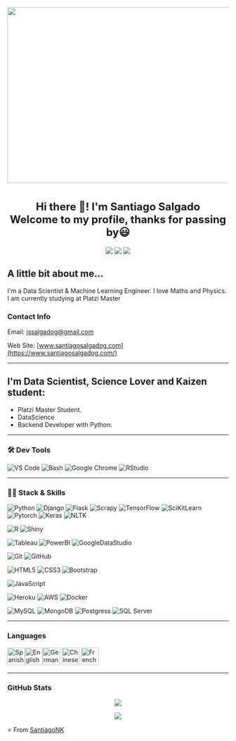 <p align='center'>
  <a href="https://www.santiagosalgadog.com/" target="_blank"><img src="https://i.imgur.com/4bBDQM2.png" width="800" height="400"/></a>
</p>

<h1 align=center><font size = 5>Hi there 👋! I'm Santiago Salgado<br> Welcome to my profile, thanks for passing by😃</font></h1>

<p align='center'>
  <a href="https://www.linkedin.com/in/santiago-salgadonk?lipi=urn%3Ali%3Apage%3Ad_flagship3_profile_view_base_contact_details%3BfsCAAmt8TkKvpt0kDbaf5Q%3D%3D" target="_blank"><img src="https://img.shields.io/badge/linkedin-%230077B5.svg?&style=for-the-badge&logo=linkedin&logoColor=white" /></a>
  <a href="https://twitter.com/jssalgadog" target="_blank"><img src="https://img.shields.io/badge/twitter-%231DA1F2.svg?&style=for-the-badge&logo=twitter&logoColor=white" /></a>
  <a href="https://platzi.com/p/javiersantiagosalgado/" target="_blank"><img src="https://img.shields.io/badge/Platzi-98CA3F.svg?&style=for-the-badge&logo=platzi&logoColor=white" /></a>
</p>

## A little bit about me... 

I'm a Data Scientist & Machine Learning Engineer.
I love Maths and Physics. 
I am currently studying at Platzi Master


### Contact Info

Email: jssalgadog@gmail.com

Web Site: [www.santiagosalgadog.com](https://www.santiagosalgadog.com/)

---

## I'm Data Scientist, Science Lover and Kaizen student:
-  Platzi Master Student.
-  DataScience 
-  Backend Developer with Python.

---


<h3>🛠 Dev Tools</h3>

![VS Code](https://img.shields.io/badge/IDE-VSCode-292e33?style=flat-square&logo=Visual-studio-code&logoColor=fff)
![Bash](https://img.shields.io/badge/_-Bash-292e33?style=flat-square&logo=gnu-bash&logoColor=fff)
![Google Chrome](https://img.shields.io/badge/_-GoogleChrome-292e33?style=flat-square&logo=Google-Chrome&logoColor=fff)
![RStudio](https://img.shields.io/badge/_-RStudio-292e33?style=flat-square&logo=rstudio&logoColor=fff)

---

<h3>👨‍💻 Stack & Skills</h3>

![Python](https://img.shields.io/badge/_-Python-292e33?style=flat-square&logo=python&logoColor=fff)
![Django](https://img.shields.io/badge/_-Django-292e33?style=flat-square&logo=django&logoColor=fff)
![Flask](https://img.shields.io/badge/_-Flask-292e33?style=flat-square&logo=flask&logoColor=fff)
![Scrapy](https://img.shields.io/badge/_-Scrapy-292e33?style=flat-square&logo=python&logoColor=fff)
![TensorFlow](https://img.shields.io/badge/_-Tensorflow-292e33?style=flat-square&logo=tensorflow&logoColor=fff)
![SciKitLearn](https://img.shields.io/badge/_-ScikitLearn-292e33?style=flat-square&logo=scikitlearn&logoColor=fff)
![Pytorch](https://img.shields.io/badge/_-Pytorch-292e33?style=flat-square&logo=pytorch&logoColor=fff)
![Keras](https://img.shields.io/badge/_-Keras-292e33?style=flat-square&logo=keras&logoColor=fff)
![NLTK](https://img.shields.io/badge/_-NLTK-292e33?style=flat-square&logo=python&logoColor=fff)

![R](https://img.shields.io/badge/_-R-292e33?style=flat-square&logo=r&logoColor=fff)
![Shiny](https://img.shields.io/badge/_-Shiny-292e33?style=flat-square&logo=rstudio&logoColor=fff)

![Tableau](https://img.shields.io/badge/_-Tableau-292e33?style=flat-square&logo=tableau&logoColor=fff)
![PowerBI](https://img.shields.io/badge/_-PowerBI-292e33?style=flat-square&logo=powerbi&logoColor=fff)
![GoogleDataStudio](https://img.shields.io/badge/_-GoogleDataStudio-292e33?style=flat-square&logo=google&logoColor=fff)

![Git](https://img.shields.io/badge/_-Git-292e33?style=flat-square&logo=git&logoColor=fff)
![GitHub](https://img.shields.io/badge/_-GitHub-292e33?style=flat-square&logo=github)

![HTML5](https://img.shields.io/badge/_-HTML5-292e33?style=flat-square&logo=html5&logoColor=white)
![CSS3](https://img.shields.io/badge/_-CSS3-292e33?style=flat-square&logo=css3)
![Bootstrap](https://img.shields.io/badge/_-Bootstrap-292e33?style=flat-square&logo=bootstrap)

![JavaScript](https://img.shields.io/badge/_-JavaScript-292e33?style=flat-square&logo=javascript&logoColor=fff)

![Heroku](https://img.shields.io/badge/_-Heroku-292e33?style=flat-square&logo=heroku&logoColor=fff)
![AWS](https://img.shields.io/badge/_-AWS-292e33?style=flat-square&logo=amazon&logoColor=fff)
![Docker](https://img.shields.io/badge/_-Docker-292e33?style=flat-square&logo=docker&logoColor=fff)

![MySQL](https://img.shields.io/badge/_-MySQL-292e33?style=flat-square&logo=MySQL&logoColor=fff)
![MongoDB](https://img.shields.io/badge/_-MongoDB-292e33?style=flat-square&logo=MongoDB&logoColor=fff)
![Postgress](https://img.shields.io/badge/_-PostgreSQL-292e33?style=flat-square&logo=postgresql&logoColor=fff)
![SQL Server](https://img.shields.io/badge/_-SQLServer-292e33?style=flat-square)

---

### Languages

<p align="left"><img src="https://emojipedia-us.s3.dualstack.us-west-1.amazonaws.com/thumbs/240/apple/285/flag-spain_1f1ea-1f1f8.png" alt="Spanish" width="40" height="40"/><img src="https://emojipedia-us.s3.dualstack.us-west-1.amazonaws.com/thumbs/240/apple/285/flag-united-kingdom_1f1ec-1f1e7.png" alt="English" width="40" height="40"/><img src="https://emojipedia-us.s3.dualstack.us-west-1.amazonaws.com/thumbs/120/apple/285/flag-germany_1f1e9-1f1ea.png" alt="German" width="40" height="40"/>
<img src="https://emojipedia-us.s3.dualstack.us-west-1.amazonaws.com/thumbs/120/apple/285/flag-china_1f1e8-1f1f3.png" alt="Chinese" width="40" height="40"/>
<img src="https://emojipedia-us.s3.dualstack.us-west-1.amazonaws.com/thumbs/120/apple/285/flag-france_1f1eb-1f1f7.png" alt="French" width="40" height="40"/>

---
  
  
<h3>GitHub Stats</h3>
<div align="center">
<p align="center"><a href="https://github.com/anuraghazra/github-readme-stats&show_icons=true">
  <img align="center" src="https://github-readme-stats.vercel.app/api/top-langs/?username=Santiagonk&show_icons=true&theme=dracula" />
</a></p>
<p align="center"><a href="https://github.com/anuraghazra/github-readme-stats&show_icons=true">
  <img align="center" src="https://github-readme-stats.vercel.app/api?username=Santiagonk&show_icons=true&show_icons=true&theme=dracula" />
</a></p>
</div>


⭐️ From [SantiagoNK](https://github.com/Santiagonk/)
